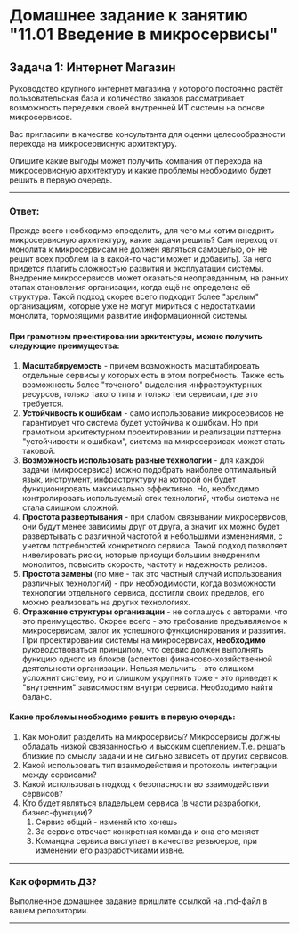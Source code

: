 # Домашнее задание к занятию "11.01 Введение в микросервисы"

## Задача 1: Интернет Магазин

Руководство крупного интернет магазина у которого постоянно растёт пользовательская база и количество заказов рассматривает возможность переделки своей внутренней ИТ системы на основе микросервисов. 

Вас пригласили в качестве консультанта для оценки целесообразности перехода на микросервисную архитектуру. 

Опишите какие выгоды может получить компания от перехода на микросервисную архитектуру и какие проблемы необходимо будет решить в первую очередь.

---
### Ответ:
Прежде всего необходимо определить, для чего мы хотим внедрить микросервисную архитектуру, какие задачи решить? Сам переход от монолита к микросервисам не должен являться самоцелью, он не решит всех проблем (а в какой-то части может и добавить). За него придется платить сложностью развития и эксплуатации системы.
Внедрение микросервисов может оказаться неоправданным, на ранних этапах становления организации, когда ещё не определена её структура. Такой подход скорее всего подходит более "зрелым" организациям, которые уже не могут мириться с недостатками монолита, тормозящими развитие информационной системы.

#### При грамотном проектировании архитектуры, можно получить следующие преимущества:
1. **Масштабируемость** - причем возможность масштабировать отдельные сервисы у которых есть в этом потребность. Также есть возможность более "точеного" выделения инфраструктурных ресурсов, только такого типа и только тем сервисам, где это требуется.
2. **Устойчивость к ошибкам** - само использование микросервисов не гарантирует что система будет устойчива к ошибкам. Но при грамотном архитектурном проектировании и реализации паттерна "устойчивости к ошибкам", система на микросервисах может стать таковой.
3. **Возможность использовать разные технологии** - для каждой задачи (микросервиса) можно подобрать наиболее оптимальный язык, инструмент, инфраструктуру на которой он будет функционировать максимально эффективно. Но, необходимо контролировать используемый стек технологий, чтобы система не стала слишком сложной.
4. **Простота развертывания** - при слабом связывании микросервисов, они будут менее зависимы друг от друга, а значит их можно будет развертывать с различной частотой и небольшими изменениями, с учетом потребностей конкретного сервиса. Такой подход позволяет нивелировать риски, которые присущи большим внедрениям монолитов, повысить скорость, частоту и надежность релизов.
5. **Простота замены** (по мне - так это частный случай использования различных технологий) - при необходимости, когда возможности технологии отдельного сервиса, достигли своих пределов, его можно реализовать на других технологиях.
6. **Отражение структуры организации** - не соглашусь с авторами, что это преимущество. Скорее всего - это требование предъявляемое к микросервисам, залог их успешного функционирования и развития. При проектировании системы на микросервисах, **необходимо** руководствоваться принципом, что сервис должен выполнять функцию одного из блоков (аспектов) финансово-хозяйственной деятельности организации. Нельзя мельчить - это слишком усложнит систему, но и слишком укрупнять тоже - это приведет к "внутренним" зависимостям внутри сервиса. Необходимо найти баланс.

#### Какие проблемы необходимо решить в первую очередь:
1. Как монолит разделить на микросервисы? Микросервисы должны обладать низкой свзязанностью и высоким сцеплением.Т.е. решать близкие по смыслу задачи и не сильно зависеть от других сервисов.
2. Какой использовать тип взаимодействия и протоколы интеграции между сервисами?
3. Какой использовать подход к безопасности во взаимодействии сервисов?
4. Кто будет являться владельцем сервиса (в части разработки, бизнес-функции)? 
   1. Сервис общий - изменяй кто хочешь
   2. За сервис отвечает конкретная команда и она его меняет
   3. Командна сервиса выступает в качестве ревьюеров, при изменении его разработчиками извне. 

---
### Как оформить ДЗ?

Выполненное домашнее задание пришлите ссылкой на .md-файл в вашем репозитории.

---